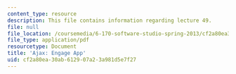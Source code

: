 ```yaml
---
content_type: resource
description: This file contains information regarding lecture 49.
file: null
file_location: /coursemedia/6-170-software-studio-spring-2013/cf2a80ea30ab612907a23a981d5e7f27_MIT6_170S13_49-asyn-app.pdf
file_type: application/pdf
resourcetype: Document
title: 'Ajax: Engage App'
uid: cf2a80ea-30ab-6129-07a2-3a981d5e7f27
---
```

